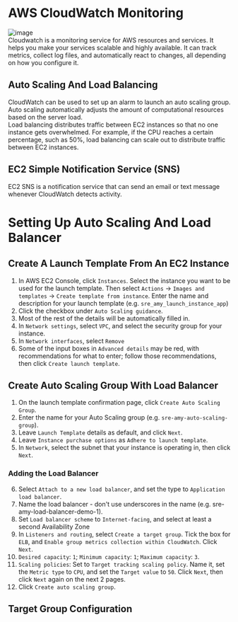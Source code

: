 # AWS CloudWatch Monitoring
![image](https://user-images.githubusercontent.com/88166874/132838647-78873ea4-51c1-410a-95cf-8bc5ca1cc5f7.png)  
Cloudwatch is a monitoring service for AWS resources and services. It helps you make your services scalable and highly available. It can track metrics, collect log files, and automatically react to changes, all depending on how you configure it.  
## Auto Scaling And Load Balancing
CloudWatch can be used to set up an alarm to launch an auto scaling group. Auto scaling automatically adjusts the amount of computational resources based on the server load.  
Load balancing distributes traffic between EC2 instances so that no one instance gets overwhelmed. For example, if the CPU reaches a certain percentage, such as 50%, load balancing can scale out to distribute traffic between EC2 instances.  
## EC2 Simple Notification Service (SNS)
EC2 SNS is a notification service that can send an email or text message whenever CloudWatch detects activity.  
# Setting Up Auto Scaling And Load Balancer  
## Create A Launch Template From An EC2 Instance
1. In AWS EC2 Console, click `Instances`. Select the instance you want to be used for the launch template. Then select `Actions` -> `Images and templates` -> `Create template from instance`. Enter the name and description for your launch template (e.g. `sre_amy_launch_instance_app`)
2. Click the checkbox under `Auto Scaling guidance`.
3. Most of the rest of the details will be automatically filled in.  
4. In `Network settings`, select `VPC`, and select the security group for your instance.  
5. In `Network interfaces`, select `Remove`
6. Some of the input boxes in `Advanced details` may be red, with recommendations for what to enter; follow those recommendations, then click `Create launch template`.
## Create Auto Scaling Group With Load Balancer  
1. On the launch template confirmation page, click `Create Auto Scaling Group`.  
2. Enter the name for your Auto Scaling group (e.g. `sre-amy-auto-scaling-group`).  
3. Leave `Launch Template` details as default, and click `Next`.  
4. Leave `Instance purchase options` as `Adhere to launch template`.  
5. In `Network`, select the subnet that your instance is operating in, then click `Next`.  
### Adding the Load Balancer  
6. Select `Attach to a new load balancer`, and set the type to `Application load balancer`.  
7. Name the load balancer - don't use underscores in the name (e.g. sre-amy-load-balancer-demo-1).  
8. Set `Load balancer scheme` to `Internet-facing`, and select at least a second Availability Zone
9. In `Listeners and routing`, select `Create a target group`. Tick the box for `ELB`, and `Enable group metrics collection within CloudWatch`. Click `Next`.  
10. `Desired capacity`: `1`; `Minimum capacity`: `1`; `Maximum capacity`: `3`.  
11. `Scaling policies`: Set to `Target tracking scaling policy`. Name it, set the `Metric type` to `CPU`, and set the `Target value` to `50`. Click `Next`, then click `Next` again on the next 2 pages.  
12. Click `Create auto scaling group`.  
## Target Group Configuration  

